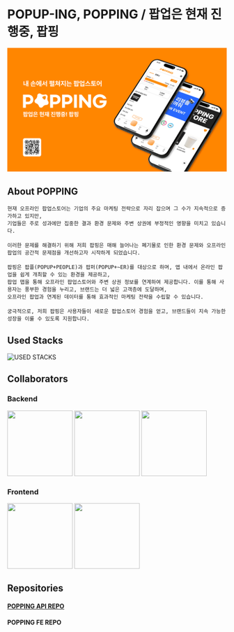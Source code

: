 # POPUP-ING, POPPING / 팝업은 현재 진행중, 팝핑
![popping thumbnail](https://github.com/popping-official/.github/blob/main/profile/Popping%20Thumbnail.png)

## About POPPING
```planetext
현재 오프라인 팝업스토어는 기업의 주요 마케팅 전략으로 자리 잡으며 그 수가 지속적으로 증가하고 있지만,
기업들은 주로 성과에만 집중한 결과 환경 문제와 주변 상권에 부정적인 영향을 미치고 있습니다.

이러한 문제를 해결하기 위해 저희 팝핑은 매해 늘어나는 폐기물로 인한 환경 문제와 오프라인 팝업의 공간적 문제점을 개선하고자 시작하게 되었습니다.

팝핑은 팝플(POPUP+PEOPLE)과 팝퍼(POPUP+~ER)를 대상으로 하며, 앱 내에서 온라인 팝업을 쉽게 개최할 수 있는 환경을 제공하고,
팝업 맵을 통해 오프라인 팝업스토어와 주변 상권 정보를 연계하여 제공합니다. 이를 통해 사용자는 풍부한 경험을 누리고, 브랜드는 더 넓은 고객층에 도달하며,
오프라인 팝업과 연계된 데이터를 통해 효과적인 마케팅 전략을 수립할 수 있습니다.

궁극적으로, 저희 팝핑은 사용자들이 새로운 팝업스토어 경험을 얻고, 브랜드들이 지속 가능한 성장을 이룰 수 있도록 지원합니다.
```

## Used Stacks
![USED STACKS](https://skillicons.dev/icons?i=react,ts,nextjs,django,python,mongodb,mysql,redis,nginx,docker)


## Collaborators
### Backend
<img src="https://github.com/user-attachments/assets/84a9b482-c4ef-4ae9-9007-e641977be5ba" width="150" height="150" />
<img src="https://github.com/user-attachments/assets/c9288b95-552e-4b23-8181-1c9f95fb4698" width="150" height="150" />
<img src="https://github.com/user-attachments/assets/a3afd884-0893-4da6-a527-d1be0d2105b5" width="150" height="150" />

### Frontend
<img src="https://github.com/user-attachments/assets/cffc587a-a065-48e8-8dc8-4d52df1c4360" width="150" height="150" />
<img src="https://github.com/user-attachments/assets/03d5c52e-882a-4b13-883b-07e2933caf4c" width="150" height="150" />


## Repositories
#### [POPPING API REPO](https://github.com/popping-official/popping_api)
#### POPPING FE REPO
